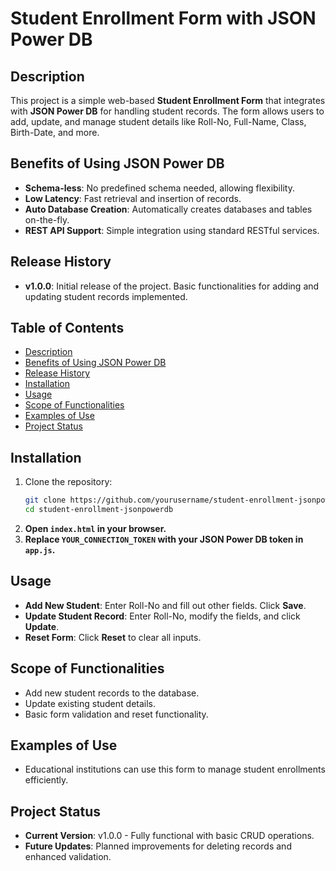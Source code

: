 # Student Enrollment Form with JSON Power DB

## Description
This project is a simple web-based **Student Enrollment Form** that integrates with **JSON Power DB** for handling student records. The form allows users to add, update, and manage student details like Roll-No, Full-Name, Class, Birth-Date, and more.

## Benefits of Using JSON Power DB
- **Schema-less**: No predefined schema needed, allowing flexibility.
- **Low Latency**: Fast retrieval and insertion of records.
- **Auto Database Creation**: Automatically creates databases and tables on-the-fly.
- **REST API Support**: Simple integration using standard RESTful services.

## Release History
- **v1.0.0**: Initial release of the project. Basic functionalities for adding and updating student records implemented.

## Table of Contents
- [Description](#description)
- [Benefits of Using JSON Power DB](#benefits-of-using-json-power-db)
- [Release History](#release-history)
- [Installation](#installation)
- [Usage](#usage)
- [Scope of Functionalities](#scope-of-functionalities)
- [Examples of Use](#examples-of-use)
- [Project Status](#project-status)

## Installation
1. Clone the repository:
   ```bash
   git clone https://github.com/yourusername/student-enrollment-jsonpowerdb.git
   cd student-enrollment-jsonpowerdb
2. **Open `index.html` in your browser.**
3. **Replace `YOUR_CONNECTION_TOKEN` with your JSON Power DB token in `app.js`.**

## Usage
- **Add New Student**: Enter Roll-No and fill out other fields. Click **Save**.
- **Update Student Record**: Enter Roll-No, modify the fields, and click **Update**.
- **Reset Form**: Click **Reset** to clear all inputs.

## Scope of Functionalities
- Add new student records to the database.
- Update existing student details.
- Basic form validation and reset functionality.

## Examples of Use
- Educational institutions can use this form to manage student enrollments efficiently.

## Project Status
- **Current Version**: v1.0.0 - Fully functional with basic CRUD operations.
- **Future Updates**: Planned improvements for deleting records and enhanced validation.
